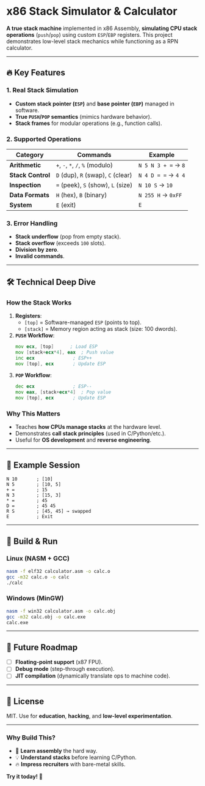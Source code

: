 # **x86 Stack Simulator & Calculator**  

**A true stack machine** implemented in x86 Assembly, **simulating CPU stack operations** (`push`/`pop`) using custom `ESP`/`EBP` registers. This project demonstrates low-level stack mechanics while functioning as a RPN calculator.  

---

## 🔥 **Key Features**  
### **1. Real Stack Simulation**  
- **Custom stack pointer (`ESP`)** and **base pointer (`EBP`)** managed in software.  
- **True `PUSH`/`POP` semantics** (mimics hardware behavior).  
- **Stack frames** for modular operations (e.g., function calls).  

### **2. Supported Operations**  
| **Category**       | **Commands**                          | **Example**                     |
|--------------------|---------------------------------------|---------------------------------|
| **Arithmetic**     | `+`, `-`, `*`, `/`, `%` (modulo)     | `N 5 N 3 + =` → `8`             |
| **Stack Control**  | `D` (dup), `R` (swap), `C` (clear)   | `N 4 D = =` → `4 4`             |
| **Inspection**     | `=` (peek), `S` (show), `L` (size)   | `N 10 S` → `10`                 |
| **Data Formats**   | `H` (hex), `B` (binary)              | `N 255 H` → `0xFF`              |
| **System**         | `E` (exit)                           | `E`                             |

### **3. Error Handling**  
- **Stack underflow** (pop from empty stack).  
- **Stack overflow** (exceeds `100` slots).  
- **Division by zero**.  
- **Invalid commands**.  

---

## 🛠 **Technical Deep Dive**  
### **How the Stack Works**  
1. **Registers**:  
   - `[top]` = Software-managed `ESP` (points to top).  
   - `[stack]` = Memory region acting as stack (size: 100 dwords).  
2. **`PUSH` Workflow**:  
   ```asm
   mov ecx, [top]      ; Load ESP
   mov [stack+ecx*4], eax  ; Push value
   inc ecx              ; ESP++
   mov [top], ecx       ; Update ESP
   ```
3. **`POP` Workflow**:  
   ```asm
   dec ecx              ; ESP--
   mov eax, [stack+ecx*4]  ; Pop value
   mov [top], ecx       ; Update ESP
   ```

### **Why This Matters**  
- Teaches **how CPUs manage stacks** at the hardware level.  
- Demonstrates **call stack principles** (used in C/Python/etc.).  
- Useful for **OS development** and **reverse engineering**.  

---

## 📜 **Example Session**  
```plaintext
N 10       ; [10]
N 5        ; [10, 5]
+ =        ; 15
N 3        ; [15, 3]
* =        ; 45
D =        ; 45 45
R S        ; [45, 45] → swapped
E          ; Exit
```

---

## 🚀 **Build & Run**  
### **Linux (NASM + GCC)**  
```sh
nasm -f elf32 calculator.asm -o calc.o
gcc -m32 calc.o -o calc
./calc
```

### **Windows (MinGW)**  
```sh
nasm -f win32 calculator.asm -o calc.obj
gcc -m32 calc.obj -o calc.exe
calc.exe
```

---

## 📌 **Future Roadmap**  
- [ ] **Floating-point support** (x87 FPU).  
- [ ] **Debug mode** (step-through execution).  
- [ ] **JIT compilation** (dynamically translate ops to machine code).  

---

## 📜 **License**  
MIT. Use for **education**, **hacking**, and **low-level experimentation**.   

---

### **Why Build This?**  
- 🧠 **Learn assembly** the hard way.  
- 💡 **Understand stacks** before learning C/Python.  
- 🔥 **Impress recruiters** with bare-metal skills.  

**Try it today!** 🚀
